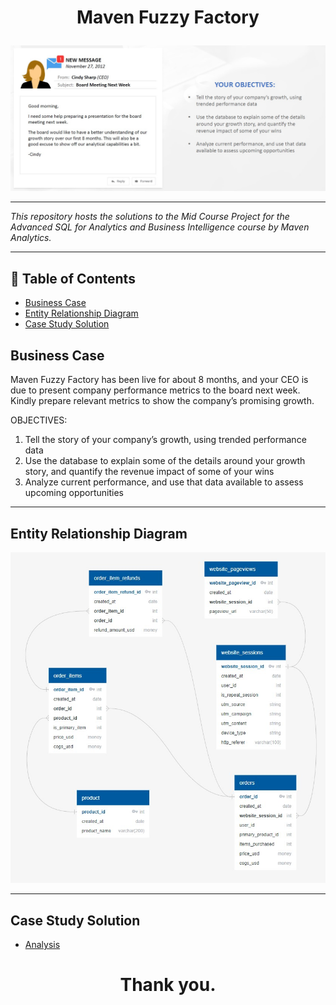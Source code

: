 # <p align="center" style="margin-top: 0px;">  Maven Fuzzy Factory 

<p align="center" style="margin-bottom: 0px !important;">
<img src="https://github.com/Gbemiclassic/Maven-Fuzzy-Factory/blob/main/Images/P1%20request%20mail.jpg">

---
*This repository hosts the solutions to the Mid Course Project for the Advanced SQL for Analytics and Business Intelligence course by Maven Analytics.*

---
## 🧾 Table of Contents
- [Business Case](#business-case)
- [Entity Relationship Diagram](#entity-relationship-diagram)
- [Case Study Solution](#case-study-solutions)


   
## Business Case

Maven Fuzzy Factory has been live for about 8 months, and your CEO is due to present company performance metrics to the board next week. Kindly prepare relevant metrics to show the company’s promising growth.

OBJECTIVES:
1.  Tell the story of your company’s growth, using trended performance data
2.  Use the database to explain some of the details around your growth story, and quantify the revenue impact of some of your wins
3.  Analyze current performance, and use that data available to assess upcoming opportunities
   
   
---
## Entity Relationship Diagram
<p align="center" style="margin-bottom: 0px !important;">
<img src="https://github.com/Gbemiclassic/Maven-Fuzzy-Factory/blob/main/Images/Entity%20Relationship%20Diagram.jpg">
   
   
---


## Case Study Solution
- [Analysis](https://github.com/Gbemiclassic/Maven-Fuzzy-Factory/blob/main/Analysis.md)

   

   
   
 # <p align="center" style="margin-top: 0px;">Thank you.
 
